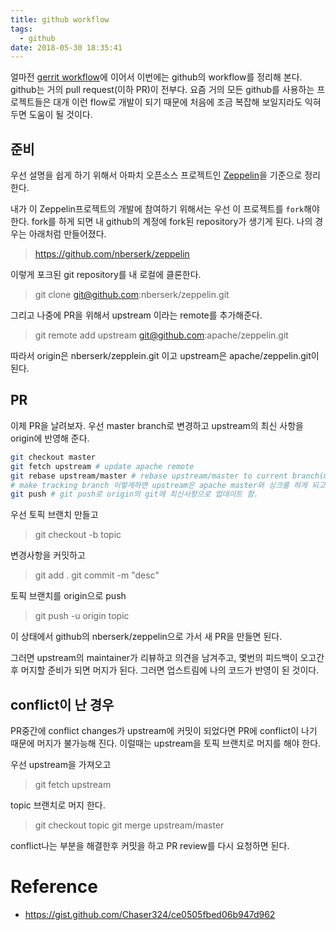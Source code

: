 ```yaml
---
title: github workflow
tags:
  - github
date: 2018-05-30 18:35:41
---
```



얼마전 [gerrit workflow](/2018/05/29/gerrit-workflow)에 이어서 이번에는 github의 workflow를 정리해 본다. github는 거의 pull request(이하 PR)이 전부다. 요즘 거의 모든 github를 사용하는 프로젝트들은 대개 이런 flow로 개발이 되기 때문에 처음에 조금 복잡해 보일지라도 익혀 두면 도움이 될 것이다.

## 준비

우선 설명을 쉽게 하기 위해서 아파치 오픈소스 프로젝트인 [Zeppelin](https://github.com/apache/zeppelin)을 기준으로 정리한다.

내가 이 Zeppelin프로젝트의 개발에 참여하기 위해서는 우선 이 프로젝트를 `fork`해야 한다. fork를 하게 되면 내 github의 계정에 fork된 repository가 생기게 된다. 나의 경우는 아래처럼 만들어졌다.

> https://github.com/nberserk/zeppelin

이렇게 포크된 git repository를 내 로컬에 클론한다.

> git clone git@github.com:nberserk/zeppelin.git

그리고 나중에 PR을 위해서 upstream 이라는 remote를 추가해준다.

> git remote add upstream git@github.com:apache/zeppelin.git

따라서 origin은 nberserk/zepplein.git 이고 upstream은 apache/zeppelin.git이 된다.

## PR

이제 PR을 날려보자. 우선 master branch로 변경하고 upstream의 최신 사항을 origin에 반영해 준다.

```bash
git checkout master
git fetch upstream # update apache remote
git rebase upstream/master # rebase upstream/master to current branch(master)
# make tracking branch 이렇게하면 upstream은 apache master와 싱크를 하게 되고, 로컬에 unpushed commit이 생기게 된다.
git push # git push로 origin의 git에 최신사항으로 업데이트 함.
```

우선 토픽 브랜치 만들고
> git checkout -b topic

변경사항을 커밋하고
> git add .
> git commit -m "desc"

토픽 브랜치를 origin으로 push

> git push -u origin topic

이 상태에서 github의 nberserk/zeppelin으로 가서 새 PR을 만들면 된다.

그러면 upstream의 maintainer가 리뷰하고 의견을 남겨주고, 몇번의 피드백이 오고간후 머지할 준비가 되면 머지가 된다. 그러면 업스트림에 나의 코드가 반영이 된 것이다.

## conflict이 난 경우

PR중간에 conflict changes가 upstream에 커밋이 되었다면 PR에 conflict이 나기 때문에 머지가 불가능해 진다. 이럴때는 upstream을 토픽 브랜치로 머지를 해야 한다.

우선 upstream을 가져오고
> git fetch upstream

topic 브랜치로 머지 한다.
> git checkout topic
> git merge upstream/master

conflict나는 부분을 해결한후 커밋을 하고 PR review를 다시 요청하면 된다.

# Reference

- https://gist.github.com/Chaser324/ce0505fbed06b947d962
